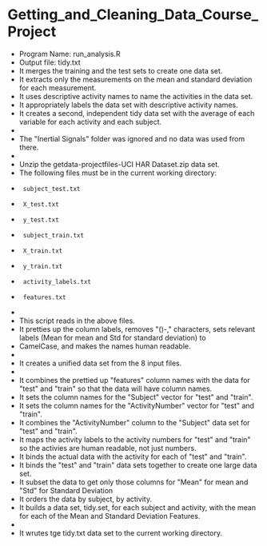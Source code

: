 Getting_and_Cleaning_Data_Course_Project
========================================

* Program Name: run_analysis.R
* Output file: tidy.txt
* It merges the training and the test sets to create one data set.
* It extracts only the measurements on the mean and standard deviation for each measurement.
* It uses descriptive activity names to name the activities in the data set.
* It appropriately labels the data set with descriptive activity names. 
* It creates a second, independent tidy data set with the average of each variable for each activity and each subject.
* 
* The "Inertial Signals" folder was ignored and no data was used from there.
* 
* Unzip the getdata-projectfiles-UCI HAR Dataset.zip data set.
* The following files must be in the current working directory:
*      subject_test.txt
*      X_test.txt
*      y_test.txt
*      subject_train.txt
*      X_train.txt
*      y_train.txt
*      activity_labels.txt
*      features.txt
*      
* This script reads in the above files.
* It pretties up the column labels, removes "()-," characters, sets relevant labels (Mean for mean and Std for standard deviation) to
* CamelCase, and makes the names human readable.
* 
* It creates a unified data set from the 8 input files.
* 
* It combines the prettied up "features" column names with the data for "test" and "train" so that the data will have column names.
* It sets the column names for the "Subject" vector for "test" and "train".
* It sets the column names for the "ActivityNumber" vector for "test" and "train".
* It combines the "ActivityNumber" column to the "Subject" data set for "test" and "train".
* It maps the activity labels to the activity numbers for "test" and "train" so the activies are human readable, not just numbers.
* It binds the actual data with the activity for each of "test" and "train".
* It binds the "test" and "train" data sets together to create one large data set.
* It subset the data to get only those columns for "Mean" for mean and "Std" for Standard Deviation 
* It orders the data by subject, by activity.
* It builds a data set, tidy.set, for each subject and activity, with the mean for each of the Mean and Standard Deviation Features.
* 
* It wrutes tge tidy.txt data set to the current working directory.
